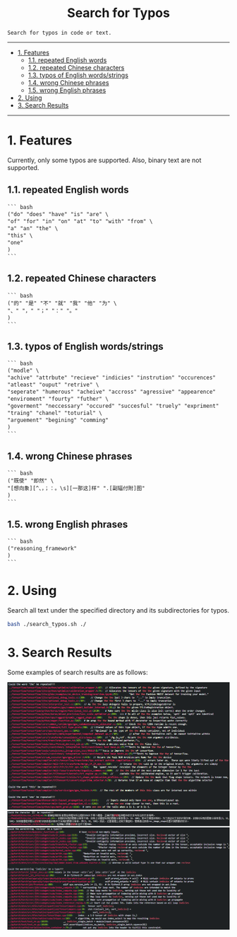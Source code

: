 <!--
 * @Author: Shuangchi He / Yulv
 * @Email: yulvchi@qq.com
 * @Date: 2022-04-10 23:50:20
 * @Motto: Entities should not be multiplied unnecessarily.
 * @LastEditors: Shuangchi He
 * @LastEditTime: 2022-04-19 14:44:19
 * @FilePath: /Search-for-Typos/README.md
 * @Description: Search for typos in code or text.
 * Repository: https://github.com/Yulv-git/Search-for-Typos
-->

<h1><center> Search for Typos </h1></center>

    Search for typos in code or text.

---

- [1. Features](#1-features)
  - [1.1. repeated English words](#11-repeated-english-words)
  - [1.2. repeated Chinese characters](#12-repeated-chinese-characters)
  - [1.3. typos of English words/strings](#13-typos-of-english-wordsstrings)
  - [1.4. wrong Chinese phrases](#14-wrong-chinese-phrases)
  - [1.5. wrong English phrases](#15-wrong-english-phrases)
- [2. Using](#2-using)
- [3. Search Results](#3-search-results)

---

# 1. Features

Currently, only some typos are supported. Also, binary text are not supported.

## 1.1. repeated English words
  
    ``` bash
    ("do" "does" "have" "is" "are" \
    "of" "for" "in" "on" "at" "to" "with" "from" \
    "a" "an" "the" \
    "this" \
    "one"
    )
    ```

## 1.2. repeated Chinese characters

    ``` bash
    ("的" "是" "不" "就" "我" "他" "为" \
    "、" "，" "；" "：" "。"
    )
    ```

## 1.3. typos of English words/strings

    ``` bash
    ("modle" \
    "achive" "attrbute" "recieve" "indicies" "instrution" "occurences" "atleast" "ouput" "retrive" \
    "seperate" "humerous" "acheive" "accross" "agressive" "appearence" "enviroment" "fourty" "futher" \
    "goverment" "neccessary" "occured" "succesful" "truely" "expriment" "traing" "chanel" "toturial" \
    "arguement" "begining" "comming"
    )
    ```

## 1.4. wrong Chinese phrases
  
    ``` bash
    ("既使" "即然" \
    "[想向象][^、，；：。\s][一那这]样" ".[副辐付附]图"
    )
    ```

## 1.5. wrong English phrases

    ``` bash
    ("reasoning_framework"
    )
    ```

# 2. Using

Search all text under the specified directory and its subdirectories for typos.

``` bash
bash ./search_typos.sh ./
```

# 3. Search Results

Some examples of search results are as follows:

![typos_show1](./typos_show/typos_show1.png)
![typos_show2](./typos_show/typos_show2.png)
![typos_show3](./typos_show/typos_show3.png)
